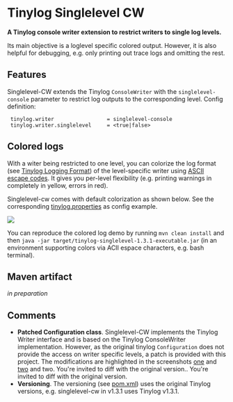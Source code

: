 # Tinylog Singlelevel CW
**A Tinylog console writer extension to restrict writers to single log levels.**

Its main objective is a loglevel specific colored output. However, it is also helpful for debugging, e.g. only printing out trace logs and omitting the rest.

## Features
Singlelevel-CW extends the Tinylog `ConsoleWriter` with the `singlelevel-console` parameter to restrict log outputs to the corresponding level. Config definition: 

```  
 tinylog.writer	 				= singlelevel-console 
 tinylog.writer.singlelevel		= <true|false>
``` 

## Colored logs
With a witer being restricted to one level, you can colorize the log format (see [Tinylog Logging Format](http://www.tinylog.org/configuration#format)) of the level-specific writer using [ASCII escape codes](https://en.wikipedia.org/wiki/ANSI_escape_code). It gives you per-level flexibility (e.g. printing warnings in completely in yellow, errors in red). 

Singlelevel-cw comes with default colorization as shown below. See the corresponding [tinylog.properties](https://github.com/tobiasrm/tinylog-singlelevel-cw/blob/master/src/main/resources/tinylog.properties) as config example.

![](https://github.com/tobiasrm/tinylog-singlelevel-cw/blob/master/files/screenshot.png?raw=true)

You can reproduce the colored log demo by running `mvn clean install` and then `java -jar target/tinylog-singlelevel-1.3.1-executable.jar` (in an environment supporting colors via ACII espace characters, e.g. bash terminal).  
 
## Maven artifact
*in preparation*

## Comments
- **Patched Configuration class**. Singlelevel-CW implements the Tinylog Writer interface and is based on the Tinylog ConsoleWriter implementation. 
However, as the original tinylog `Configuration` does not provide the access on writer specific levels, a patch is provided with this project. The modifications are highlighted in the screenshots [one](https://github.com/tobiasrm/tinylog-singlelevel-cw/blob/master/files/configuration_mod_1.png?raw=true) and [two](https://github.com/tobiasrm/tinylog-singlelevel-cw/blob/master/files/configuration_mod_2.png?raw=true) and two. You're invited to diff with the original version.. You're invited to diff with the original version.
- **Versioning**. The versioning (see [pom.xml](https://github.com/tobiasrm/tinylog-singlelevel-cw/blob/master/pom.xml)) uses the original Tinylog versions, e.g. singlelevel-cw in v1.3.1 uses Tinylog v1.3.1.


